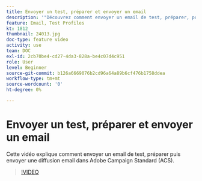 ```yaml
---
title: Envoyer un test, préparer et envoyer un email
description: '"Découvrez comment envoyer un email de test, préparer, puis envoyer la diffusion email. "'
feature: Email, Test Profiles
kt: 1812
thumbnail: 24013.jpg
doc-type: feature video
activity: use
team: DOC
exl-id: 2cb70be4-cd27-4da3-828a-be4c07d4c951
role: User
level: Beginner
source-git-commit: b126a6669076b2cd96a64a89b6cf476b1758ddea
workflow-type: tm+mt
source-wordcount: '0'
ht-degree: 0%

---
```


# Envoyer un test, préparer et envoyer un email

Cette vidéo explique comment envoyer un email de test, préparer puis envoyer une diffusion email dans Adobe Campaign Standard (ACS).

>[!VIDEO](https://video.tv.adobe.com/v/24013/)
